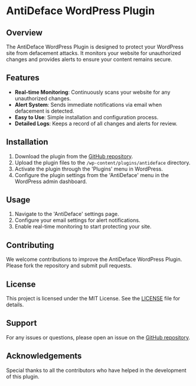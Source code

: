 # AntiDeface WordPress Plugin

## Overview

The AntiDeface WordPress Plugin is designed to protect your WordPress site from defacement attacks. It monitors your website for unauthorized changes and provides alerts to ensure your content remains secure.

## Features

- **Real-time Monitoring**: Continuously scans your website for any unauthorized changes.
- **Alert System**: Sends immediate notifications via email when defacement is detected.
- **Easy to Use**: Simple installation and configuration process.
- **Detailed Logs**: Keeps a record of all changes and alerts for review.

## Installation

1. Download the plugin from the [GitHub repository](#).
2. Upload the plugin files to the `/wp-content/plugins/antideface` directory.
3. Activate the plugin through the 'Plugins' menu in WordPress.
4. Configure the plugin settings from the 'AntiDeface' menu in the WordPress admin dashboard.

## Usage

1. Navigate to the 'AntiDeface' settings page.
2. Configure your email settings for alert notifications.
3. Enable real-time monitoring to start protecting your site.

## Contributing

We welcome contributions to improve the AntiDeface WordPress Plugin. Please fork the repository and submit pull requests.

## License

This project is licensed under the MIT License. See the [LICENSE](LICENSE) file for details.

## Support

For any issues or questions, please open an issue on the [GitHub repository](#).

## Acknowledgements

Special thanks to all the contributors who have helped in the development of this plugin.
